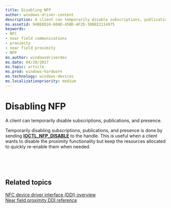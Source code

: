 ```yaml
---
title: Disabling NFP
author: windows-driver-content
description: A client can temporarily disable subscriptions, publications, and presence.
ms.assetid: 94BE6D24-60AD-45BD-AF2D-388022114975
keywords:
- NFC
- near field communications
- proximity
- near field proximity
- NFP
ms.author: windowsdriverdev
ms.date: 04/20/2017
ms.topic: article
ms.prod: windows-hardware
ms.technology: windows-devices
ms.localizationpriority: medium
---
```


# Disabling NFP


A client can temporarily disable subscriptions, publications, and presence.

Temporarily disabling subscriptions, publications, and presence is done by sending [**IOCTL\_NFP\_DISABLE**](https://msdn.microsoft.com/library/windows/hardware/jj853315) to the handle. This is useful when a client wants to disable the proximity functionality but keep the resources allocated to quickly re-enable them when needed.

 

 
## Related topics
[NFC device driver interface (DDI) overview](https://msdn.microsoft.com/library/windows/hardware/mt715815)  
[Near field proximity DDI reference](https://msdn.microsoft.com/library/windows/hardware/jj866056)  

